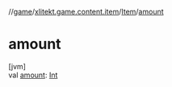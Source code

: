 //[game](../../../index.md)/[xlitekt.game.content.item](../index.md)/[Item](index.md)/[amount](amount.md)

# amount

[jvm]\
val [amount](amount.md): [Int](https://kotlinlang.org/api/latest/jvm/stdlib/kotlin/-int/index.html)
